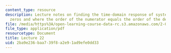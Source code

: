 ```yaml
---
content_type: resource
description: Lecture notes on finding the time-domain response of systems with finite
  zeros and where the order of the numerator equals the order of the denominator.
file: /media/https%3A/open-learning-course-data-rc.s3.amazonaws.com/2-004-dynamics-and-control-ii-spring-2008/2ba9e236baa739f8a2e91ad9efe0dd33_lecture_22.pdf
file_type: application/pdf
resourcetype: Document
title: Lecture 22
uid: 2ba9e236-baa7-39f8-a2e9-1ad9efe0dd33
---
```

